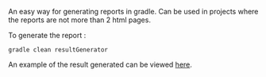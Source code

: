 An easy way for generating reports in gradle. Can be used in projects where the reports are not more than 2 html pages.

To generate the report :

```gradle clean resultGenerator```

An example of the result generated can be viewed [here](https://storage.googleapis.com/gradlereporterdemo/build/index.html).